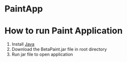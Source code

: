 # PaintApp

<h1> How to run Paint Application </h1>
<ol>
  <li>Install <a href="https://www.java.com/en/download/manual.jsp" alt="Java Runtime"> Java </a> </li>
  <li>Download the BetaPaint.jar file in root directory</li>
  <li>Run jar file to open application</li>
<ol>
